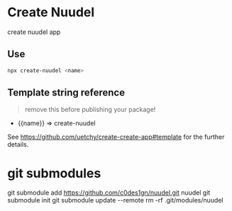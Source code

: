 # Create Nuudel

create nuudel app

## Use

```bash
npx create-nuudel <name>
```

## Template string reference

> remove this before publishing your package!

- {{name}} => create-nuudel

See https://github.com/uetchy/create-create-app#template for the further details.

# git submodules

git submodule add https://github.com/c0des1gn/nuudel.git nuudel
git submodule init
git submodule update --remote
rm -rf .git/modules/nuudel
